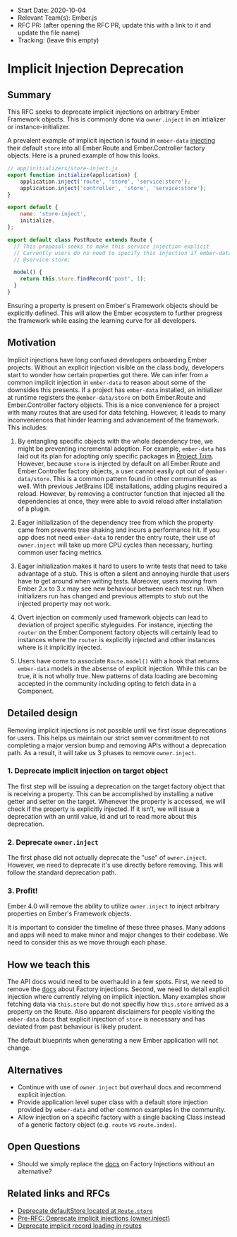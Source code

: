 - Start Date: 2020-10-04
- Relevant Team(s): Ember.js
- RFC PR: (after opening the RFC PR, update this with a link to it and update the file name)
- Tracking: (leave this empty)

# Implicit Injection Deprecation

## Summary

This RFC seeks to deprecate implicit injections on arbitrary Ember Framework objects. This is commonly done via `owner.inject` in an
intializer or instance-initializer.

A prevalent example of implicit injection is found in `ember-data` [injecting](https://github.com/emberjs/data/blob/4bd2b327c4cbca831f9e9f8bc6b497200a212f9b/packages/-ember-data/addon/setup-container.js) their default `store` into all
Ember.Route and Ember.Controller factory objects. Here is a pruned example of how this looks.

```js
// app/initializers/store-inject.js
export function initialize(application) {
    application.inject('route', 'store', 'service:store');
    application.inject('controller', 'store', 'service:store');
}

export default {
    name: 'store-inject',
    initialize,
};
```

```js
export default class PostRoute extends Route {
  // This proposal seeks to make this service injection explicit
  // Currently users do no need to specify this injection if ember-data is installed
  // @service store;

  model() {
    return this.store.findRecord('post', 1);
  }
}
```

Ensuring a property is present on Ember's Framework objects should be explicitly defined. This will allow the Ember ecosystem to
further progress the framework while easing the learning curve for all developers.

## Motivation

Implicit injections have long confused developers onboarding Ember projects. Without an
explicit injection visible on the class body, developers start to wonder how certain properties got there.
We can infer from a common implicit injection in `ember-data` to reason about some of the downsides this presents.
If a project has `ember-data` installed, an initializer at runtime registers the `@ember-data/store` on both
Ember.Route and Ember.Controller factory objects.  This is a nice convenience for a project with many routes
that are used for data fetching. However, it leads to many inconveniences that hinder learning and advancement
of the framework. This includes:

1. By entangling specific objects with the whole dependency tree, we might be preventing incremental adoption.
   For example, `ember-data` has laid out its plan for adopting only specific packages in [Project Trim](https://github.com/emberjs/data/issues/6166).
   However, because `store` is injected by default on all Ember.Route and Ember.Controller factory objects,
   a user cannot easily opt out of `@ember-data/store`. This is a common pattern found in other communities as well.
   With previous JetBrains IDE installations, adding plugins required a reload. However, by removing a contructor function
   that injected all the dependencies at once, they were able to avoid reload after installation of a plugin.

2. Eager initialization of the dependency tree from which the property came from prevents tree shaking and incurs a
   performance hit. If you app does not need `ember-data` to render the entry route, their use of `owner.inject` will
   take up more CPU cycles than necessary, hurting common user facing metrics.

3. Eager initialization makes it hard to users to write tests that need to take advantage of a stub.
   This is often a silent and annoying hurdle that users have to get around when writing tests.
   Moreover, users moving from Ember 2.x to 3.x may see new behaviour between each test run.
   When initializers run has changed and previous attempts to stub out the injected property may not work.

4. Overt injection on commonly used framework objects can lead to deviation of project specific styleguides. For instance,
   injecting the `router` on the Ember.Component factory objects will certainly lead to instances where the `router` is explicitly
   injected and other instances where is it implicitly injected.

5. Users have come to associate `Route.model()` with a hook that returns `ember-data` models in the absense of explicit injection.
   While this can be true, it is not wholly true. New patterns of data loading are becoming
   accepted in the community including opting to fetch data in a Component.


## Detailed design

Removing implicit injections is not possible until we first issue deprecations for users.
This helps us maintain our strict semver commitment to not completing a major version bump and
removing APIs without a deprecation path. As a result, it will take us 3 phases to remove `owner.inject`.

### 1. Deprecate implicit injection on target object

The first step will be issuing a deprecation on the target factory object that is receiving a property. This can be
accomplished by installing a native getter and setter on the target. Whenever the property is accessed, we will
check if the property is explicitly injected. If it isn't, we will issue a deprecation with an until value, id and
url to read more about this deprecation.

### 2. Deprecate `owner.inject`

The first phase did not actually deprecate the "use" of `owner.inject`.  However, we need to deprecate
it's use directly before removing. This will follow the standard deprecation path.

### 3. Profit!

Ember 4.0 will remove the ability to utilize `owner.inject` to inject arbitrary properties on Ember's Framework objects.

It is important to consider the timeline of these three phases.  Many addons and apps will need to make minor and major
changes to their codebase. We need to consider this as we move through each phase.

## How we teach this

The API docs would need to be overhauld in a few spots. First, we need to remove the [docs](https://guides.emberjs.com/release/applications/dependency-injection/#toc_factory-injections) about Factory injections.
Second, we need to detail explicit injection where currently relying on implicit injection.  Many examples show fetching data
via `this.store` but do not specifiy how `this.store` arrived as a property on the Route. Also apparent
disclaimers for people visiting the `ember-data` docs that explicit injection of `store` is necessary
and has deviated from past behaviour is likely prudent.

The default blueprints when generating a new Ember application will not change.

## Alternatives

- Continue with use of `owner.inject` but overhaul docs and recommend explicit injection.
- Provide application level super class with a default store injection provided by `ember-data` and other common examples in the community.
- Allow injection on a specific factory with a single backing Class instead of a generic factory object (e.g. `route` vs `route.index`).

## Open Questions

- Should we simply replace the [docs](https://guides.emberjs.com/release/applications/dependency-injection/#toc_factory-injections) on Factory Injections without an alternative?

## Related links and RFCs
- [Deprecate defaultStore located at `Route.store`](https://github.com/emberjs/rfcs/issues/377)
- [Pre-RFC: Deprecate implicit injections (owner.inject)](https://github.com/emberjs/rfcs/issues/508)
- [Deprecate implicit record loading in routes](https://github.com/emberjs/rfcs/issues/557)
